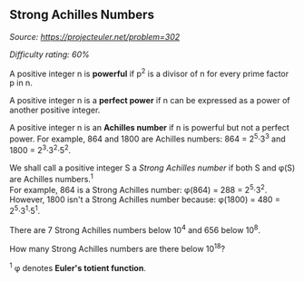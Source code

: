 Strong Achilles Numbers
-----------------------

*Source: https://projecteuler.net/problem=302*


*Difficulty rating: 60%*

A positive integer n is **powerful** if p<sup>2</sup> is a divisor of n for every
prime factor p in n.

A positive integer n is a **perfect power** if n can be expressed as a
power of another positive integer.

A positive integer n is an **Achilles number** if n is powerful but not
a perfect power. For example, 864 and 1800 are Achilles numbers: 864 =
2<sup>5</sup>·3<sup>3</sup> and 1800 = 2<sup>3</sup>·3<sup>2</sup>·5<sup>2</sup>.

We shall call a positive integer S a *Strong Achilles number* if both S
and φ(S) are Achilles numbers.<sup>1</sup>\
 For example, 864 is a Strong Achilles number: φ(864) = 288 = 2<sup>5</sup>·3<sup>2</sup>.
However, 1800 isn't a Strong Achilles number because: φ(1800) = 480 =
2<sup>5</sup>·3<sup>1</sup>·5<sup>1</sup>.

There are 7 Strong Achilles numbers below 10<sup>4</sup> and 656 below 10<sup>8</sup>.

How many Strong Achilles numbers are there below 10<sup>18</sup>?

<sup>1</sup> φ denotes **Euler's totient function**.
